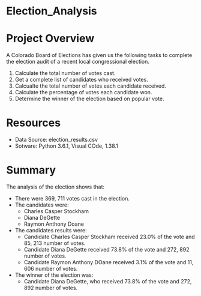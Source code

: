 # Election_Analysis
# Project Overview
A Colorado Board of Elections has given us the following tasks to complete the election audit of a recent local congressional election.
1. Calculate the total number of votes cast.
2. Get a complete list of candidates who received votes.
3. Calcualte the total number of votes each candidate received.
4. Calculate the percentage of votes each candidate won.
5. Determine the winner of the election based on popular vote.

# Resources
- Data Source: election_results.csv
- Sotware: Python 3.6.1, Visual COde, 1.38.1

# Summary
The analysis of the election shows that:
- There were 369, 711 votes cast in the election.
- The candidates were: 
  - Charles Casper Stockham
  - Diana DeGette
  - Raymon Anthony Doane
- The candidates results were:
  - Candidate Charles Casper Stockham received 23.0% of the vote and 85, 213 number of votes.
  - Candidate Diana DeGette received 73.8% of the vote and 272, 892 number of votes.
  - Candidate Raymon Anthony DOane received 3.1% of the vote and 11, 606 number of votes.
- The winner of the election was:
  - Candidate Diana DeGette, who received 73.8% of the vote and 272, 892 number of votes.
